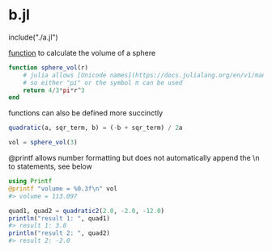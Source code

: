 
# b.jl

include("./a.jl")

[function](https://docs.julialang.org/en/v1/manual/functions/#man-functions-1) to calculate the volume of a sphere

```julia
function sphere_vol(r)
    # julia allows [Unicode names](https://docs.julialang.org/en/v1/manual/unicode-input/#Unicode-Input-1) (in UTF-8 encoding)
    # so either "pi" or the symbol π can be used
    return 4/3*pi*r^3
end

```

functions can also be defined more succinctly

```julia
quadratic(a, sqr_term, b) = (-b + sqr_term) / 2a

vol = sphere_vol(3)
```

@printf allows number formatting but does not automatically append the \n to statements, see below

```julia
using Printf
@printf "volume = %0.3f\n" vol 
#> volume = 113.097

quad1, quad2 = quadratic2(2.0, -2.0, -12.0)
println("result 1: ", quad1)
#> result 1: 3.0
println("result 2: ", quad2)
#> result 2: -2.0
````

